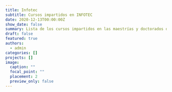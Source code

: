 ```yaml
---
title: Infotec
subtitle: Cursos impartidos en INFOTEC
date: 2020-12-13T00:00:00Z
show_date: false
summary: Lista de los cursos impartidos en las maestrías y doctorados de INFOTEC
draft: false
featured: true
authors:
  - admin
categories: []
projects: []
image:
  caption: ""
  focal_point: ""
  placement: 2
  preview_only: false
---
```

